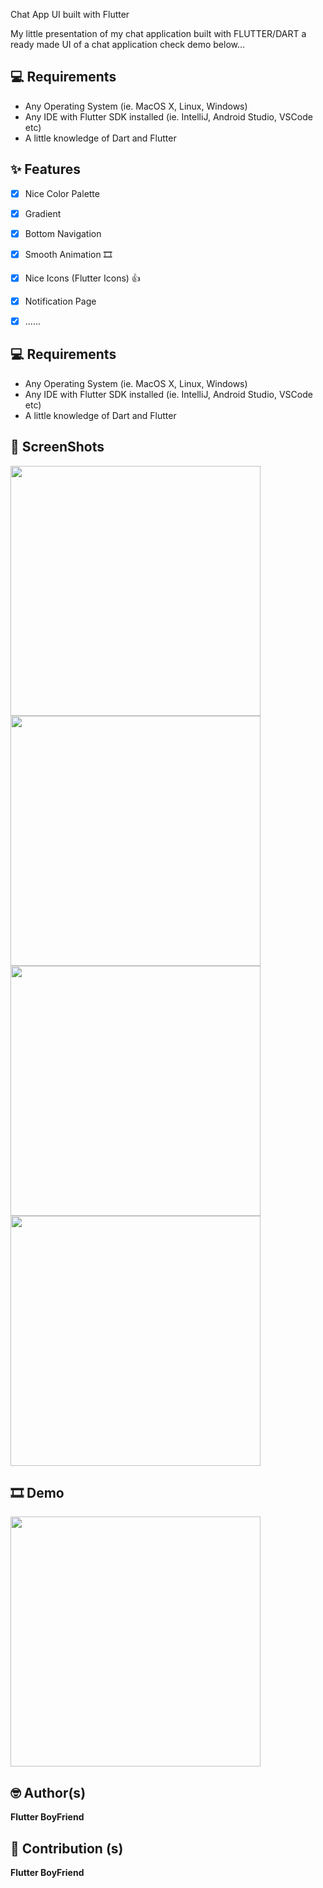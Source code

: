 
Chat App UI built with Flutter 

My little presentation of my chat application built with FLUTTER/DART a ready made UI of a chat application check demo below...
<br>
## 💻 Requirements

- Any Operating System (ie. MacOS X, Linux, Windows)
- Any IDE with Flutter SDK installed (ie. IntelliJ, Android Studio, VSCode etc)
- A little knowledge of Dart and Flutter


## ✨ Features
- [x] Nice Color Palette
- [x] Gradient
- [x] Bottom Navigation 
- [x] Smooth Animation 🎞
- [x] Nice Icons (Flutter Icons) 👍
- [x] Notification Page
- [x] ......




## 💻 Requirements

- Any Operating System (ie. MacOS X, Linux, Windows)
- Any IDE with Flutter SDK installed (ie. IntelliJ, Android Studio, VSCode etc)
- A little knowledge of Dart and Flutter


## 📸 ScreenShots

<!-- <img src="ss/mockup.png"/> -->

<img src="images/Screenshot_20210602-083439.png" width="400">
<img src="images/Screenshot_20210602-083448.png" width="400">
<img src="images/Screenshot_20210602-083648.png" width="400">
<img src="images/Screenshot_20210602-083504.png" width="400">

## 🎞 Demo 

<img src="ss/ss1.png" width="400">


## 🤓 Author(s)

**Flutter BoyFriend**

## 🤝 Contribution (s)

**Flutter BoyFriend**
